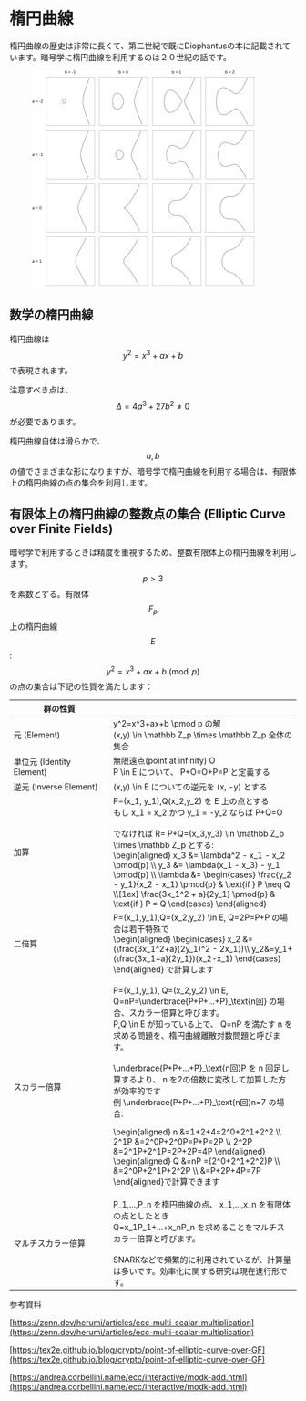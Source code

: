 # 楕円曲線

楕円曲線の歴史は非常に長くて、第二世紀で既にDiophantusの本に記載されています。暗号学に楕円曲線を利用するのは２０世紀の話です。

<figure><img src="../../.gitbook/assets/image (2) (1) (1).png" alt=""><figcaption></figcaption></figure>

## 数学の楕円曲線

楕円曲線は $$y^2=x^3+ax+b$$ で表現されます。

注意すべき点は、 $$\Delta = 4a^3+27b^2 \neq 0$$ が必要であります。

楕円曲線自体は滑らかで、 $$a,b$$ の値でさまざまな形になりますが、暗号学で楕円曲線を利用する場合は、有限体上の楕円曲線の点の集合を利用します。



## 有限体上の楕円曲線の整数点の集合 (Elliptic Curve over Finite Fields)

暗号学で利用するときは精度を重視するため、整数有限体上の楕円曲線を利用します。 $$p>3$$ を素数とする。有限体 $$F_p$$ 上の楕円曲線 $$E$$: $$y^2=x^3+ax+b \pmod p$$ の点の集合は下記の性質を満たします：

<table><thead><tr><th width="161">群の性質</th><th></th></tr></thead><tbody><tr><td>元 (Element)</td><td><span class="math">y^2=x^3+ax+b \pmod p</span> の解<br> <span class="math">(x,y) \in \mathbb Z_p \times \mathbb Z_p</span> 全体の集合</td></tr><tr><td>単位元 (Identity Element)</td><td>無限遠点(point at infinity) <span class="math">O</span><br><span class="math">P \in E</span> について、 <span class="math">P+O=O+P=P</span> と定義する</td></tr><tr><td>逆元 (Inverse Element)</td><td><span class="math">(x,y) \in E</span> についての逆元を <span class="math">(x, -y)</span> とする</td></tr><tr><td>加算</td><td><span class="math">P=(x_1, y_1),Q(x_2,y_2)</span> を <span class="math">E</span> 上の点とする<br>もし <span class="math">x_1 = x_2</span> かつ <span class="math">y_1 = -y_2</span> ならば <span class="math">P+Q=O</span><br><br>でなければ <span class="math">R= P+Q=(x_3,y_3) \in \mathbb Z_p \times \mathbb Z_p</span> とする:<br><span class="math">\begin{aligned} x_3 &#x26;= \lambda^2 - x_1 - x_2 \pmod{p} \\ y_3 &#x26;= \lambda(x_1 - x_3) - y_1 \pmod{p} \\ \lambda &#x26;=  \begin{cases} \frac{y_2 - y_1}{x_2 - x_1} \pmod{p} &#x26; \text{if } P \neq Q \\[1ex] \frac{3x_1^2 + a}{2y_1} \pmod{p} &#x26; \text{if } P = Q \end{cases} \end{aligned}</span></td></tr><tr><td>二倍算</td><td><span class="math">P=(x_1,y_1),Q=(x_2,y_2) \in E, Q=2P=P+P</span> の場合は若干特殊で<br><span class="math">\begin{aligned} \begin{cases} x_2 &#x26;= (\frac{3x_1^2+a}{2y_1)^2 - 2x_1})\\ y_2&#x26;=y_1+(\frac{3x_1+a}{2y_1})(x_2-x_1) \end{cases} \end{aligned}</span> で計算します</td></tr><tr><td>スカラー倍算</td><td><p><span class="math">P=(x_1,y_1), Q=(x_2,y_2) \in E, Q=nP=\underbrace{P+P+...+P}_\text{n回}</span> の場合、スカラー倍算と呼びます。<br><span class="math">P,Q \in E</span> が知っている上で、 <span class="math">Q=nP</span> を満たす <span class="math">n</span> を求める問題を、楕円曲線離散対数問題と呼びます。<br><br><span class="math">\underbrace{P+P+...+P}_\text{n回}</span><span class="math">P</span> を <span class="math">n</span> 回足し算するより、 <span class="math">n</span> を<span class="math">2</span>の倍数に変改して加算した方が効率的です<br>例 <span class="math">\underbrace{P+P+...+P}_\text{n回}</span><span class="math">n=7</span> の場合:</p><p><span class="math">\begin{aligned} n &#x26;=1+2+4=2^0+2^1+2^2 \\ 2^1P &#x26;=2^0P+2^0P=P+P=2P \\ 2^2P &#x26;=2^1P+2^1P=2P+2P=4P \end{aligned}</span><br><span class="math">\begin{aligned} Q  &#x26;=nP =(2^0+2^1+2^2)P \\ &#x26;=2^0P+2^1P+2^2P \\ &#x26;=P+2P+4P=7P \end{aligned}</span>で計算できます</p></td></tr><tr><td>マルチスカラー倍算</td><td><span class="math">P_1,...,P_n</span> を楕円曲線の点、 <span class="math">x_1,...,x_n</span> を有限体の点としたとき<br><span class="math">Q=x_1P_1+...+x_nP_n</span> を求めることをマルチスカラー倍算と呼びます。<br><br>SNARKなどで頻繁的に利用されているが、計算量は多いです。効率化に関する研究は現在進行形です。</td></tr></tbody></table>

参考資料

[https://zenn.dev/herumi/articles/ecc-multi-scalar-multiplication](https://zenn.dev/herumi/articles/ecc-multi-scalar-multiplication)

[https://tex2e.github.io/blog/crypto/point-of-elliptic-curve-over-GF](https://tex2e.github.io/blog/crypto/point-of-elliptic-curve-over-GF)

[https://andrea.corbellini.name/ecc/interactive/modk-add.html](https://andrea.corbellini.name/ecc/interactive/modk-add.html)
